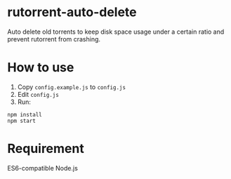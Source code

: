 # rutorrent-auto-delete

Auto delete old torrents to keep disk space usage under a certain ratio and prevent rutorrent from crashing.

# How to use
1. Copy ```config.example.js``` to ```config.js``` 
2. Edit ```config.js```
3. Run:
```
npm install
npm start
```

# Requirement
ES6-compatible Node.js

